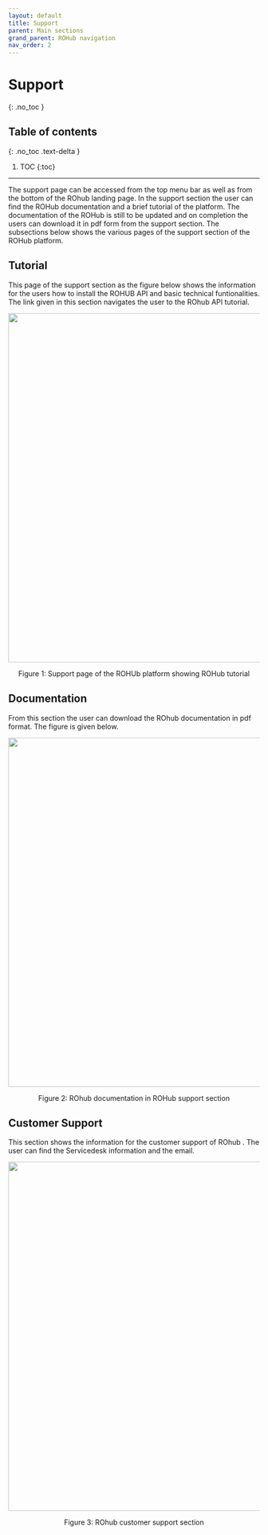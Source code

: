 ```yaml
---
layout: default
title: Support
parent: Main sections
grand_parent: ROHub navigation
nav_order: 2
---
```



# Support
{: .no_toc }
## Table of contents
{: .no_toc .text-delta }

1. TOC
{:toc}

---


The support page can be accessed from the top menu bar as well as from the bottom of the ROhub landing page. In the support section the user can find the ROHub documentation and a brief tutorial of the platform. The documentation of the ROHub is still to be updated and on completion the users can download it in pdf form from the support section. The subsections below shows the various pages of the support section of the ROHub platform.

## Tutorial

This page of the support section as the figure below shows the information for the users how to install the ROHUB API and basic technical funtionalities. The link given in this section navigates the user to the ROhub API tutorial.

<p align="center"> <img src="https://box.psnc.pl/f/f305db5e2a/?raw=1" width="700"> </p>
<div align="center"> Figure 1: Support page of the ROHUb platform showing ROHub tutorial </div>

## Documentation
From this section the user can download the ROhub documentation in pdf format. The figure is given below.

<p align="center"> <img src="https://box.psnc.pl/f/13710bbfbd/?raw=1" width="700"> </p>
<div align="center"> Figure 2: ROhub documentation in ROHub support section  </div>

## Customer Support
This section shows the information for the customer support of ROhub . The user can find the Servicedesk information and the email.

<p align="center"> <img src="https://box.psnc.pl/f/d4f658bc37/?raw=1" width="700"> </p>
<div align="center"> Figure 3: ROhub customer support section  </div>
